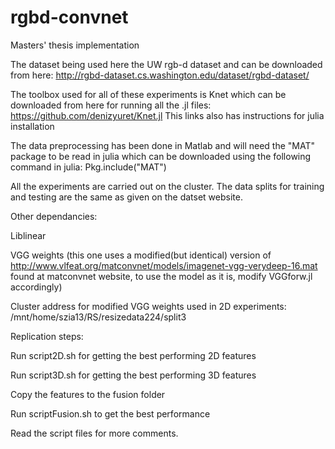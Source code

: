 # rgbd-convnet
Masters' thesis implementation

The dataset being used here the UW rgb-d dataset and can be downloaded from here:
http://rgbd-dataset.cs.washington.edu/dataset/rgbd-dataset/

The toolbox used for all of these experiments is Knet which can be downloaded from here for running all the .jl files:
https://github.com/denizyuret/Knet.jl
This links also has instructions for julia installation

The data preprocessing has been done in Matlab and will need the "MAT" package to be read in julia which can be downloaded using the following command in julia:
Pkg.include("MAT")

All the experiments are carried out on the cluster. The data splits for training and testing are the same as given on the datset website.

Other dependancies:

Liblinear

VGG weights (this one uses a modified(but identical) version of http://www.vlfeat.org/matconvnet/models/imagenet-vgg-verydeep-16.mat found at matconvnet website, to use the model as it is, modify VGGforw.jl accordingly)

Cluster address for modified VGG weights used in 2D experiments:
/mnt/home/szia13/RS/resizedata224/split3

Replication steps:

Run script2D.sh for getting the best performing 2D features

Run script3D.sh for getting the best performing 3D features

Copy the features to the fusion folder

Run scriptFusion.sh to get the best performance

Read the script files for more comments.
